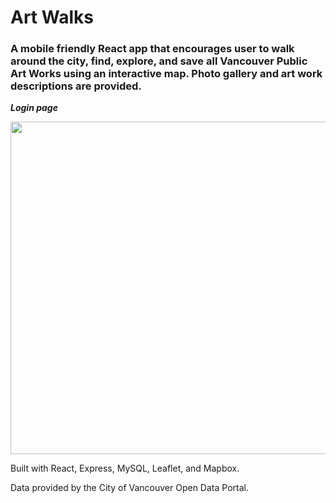 # Art Walks

### A mobile friendly React app that encourages user to walk around the city, find, explore, and save all Vancouver Public Art Works using an interactive map. Photo gallery and art work descriptions are provided.

**_Login page_**

<!-- ![Login page][[https://github.com/CristianNic/ArtWalks/blob/master/img/login.png|alt=login page]] -->

<!-- ![Login page](../../blob/master/images/login.jpg) -->

<!-- ![Login page](../../blob/master/images/login.png) -->

<img src="../assets/login.png" height="532">

Built with React, Express, MySQL, Leaflet, and Mapbox.

Data provided by the City of Vancouver Open Data Portal.
